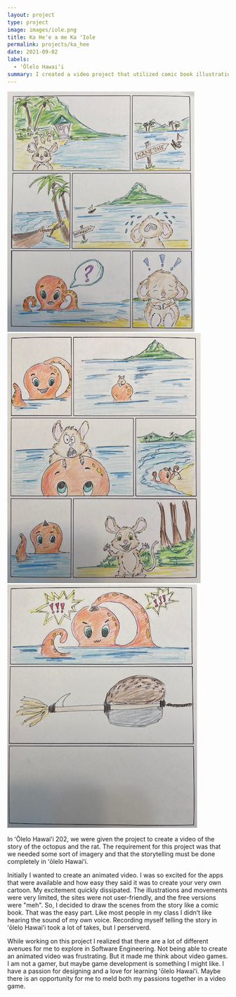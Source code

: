 ```yaml
---
layout: project
type: project
image: images/iole.png
title: Ka Heʻe a me Ka ʻIole
permalink: projects/ka_hee
date: 2021-09-02
labels: 
  - ʻŌlelo Hawaiʻi
summary: I created a video project that utilized comic book illustrations of the story called Ka Heʻe a me Ka ʻIole.
---
```


<div class="ui small rounded images">
   <img class="ui image" src="../images/hee_1.png">
   <img class="ui image" src="../images/hee_2.png">
   <img class="ui image" src="../images/hee_3.png">
    </div>

In ʻŌlelo Hawaiʻi 202, we were given the project to create a video of the story of the octopus and the rat. The requirement for this 
project was that we needed some sort of imagery and that the storytelling must be done completely in ʻōlelo Hawaiʻi. 

Initially I wanted to create an animated video. I was so excited for the apps that were available and how easy they said it was to create 
your very own cartoon. My excitement quickly dissipated. The illustrations and movements were very limited, the sites were not 
user-friendly, and the free versions were "meh". So, I decided to draw the scenes from the story like a comic book. That was the easy 
part. Like most people in my class I didnʻt like hearing the sound of my own voice. Recording myself telling the story in ʻōlelo Hawaiʻi 
took a lot of takes, but I perserverd.

While working on this project I realized that there are a lot of different avenues for me to explore in Software Engineering. Not being 
able to create an animated video was frustrating. But it made me think about video games. I am not a gamer, but maybe game development is 
something I might like. I have a passion for designing and a love for learning ʻōlelo Hawaiʻi. Maybe there is an opportunity for me to 
meld both my passions together in a video game. 



 
